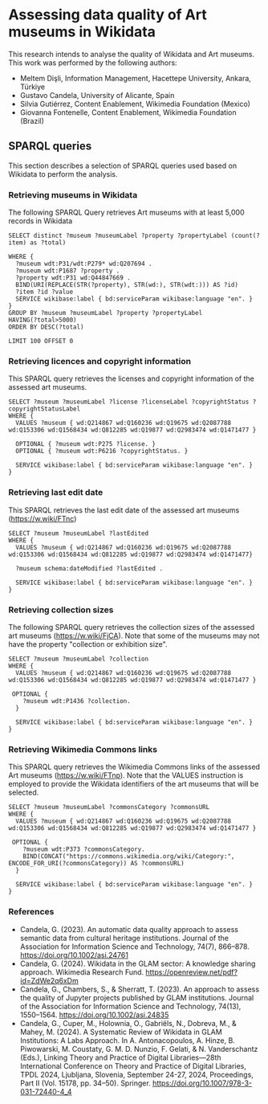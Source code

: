 # Assessing data quality of Art museums in Wikidata

This research intends to analyse the quality of Wikidata and Art museums. This work was performed by the following authors:

- Meltem Dişli, Information Management, Hacettepe University, Ankara, Türkiye
- Gustavo Candela, University of Alicante, Spain
- Silvia Gutiérrez, Content Enablement, Wikimedia Foundation (Mexico)
- Giovanna Fontenelle, Content Enablement, Wikimedia Foundation (Brazil)


## SPARQL queries

This section describes a selection of SPARQL queries used based on Wikidata to perform the analysis.

### Retrieving museums in Wikidata
The following SPARQL Query retrieves Art museums with at least 5,000 records in Wikidata

```
SELECT distinct ?museum ?museumLabel ?property ?propertyLabel (count(?item) as ?total)

WHERE {
  ?museum wdt:P31/wdt:P279* wd:Q207694 . 
  ?museum wdt:P1687 ?property .
  ?property wdt:P31 wd:Q44847669 .
  BIND(URI(REPLACE(STR(?property), STR(wd:), STR(wdt:))) AS ?id)
  ?item ?id ?value
  SERVICE wikibase:label { bd:serviceParam wikibase:language "en". }
}
GROUP BY ?museum ?museumLabel ?property ?propertyLabel
HAVING(?total>5000)
ORDER BY DESC(?total)

LIMIT 100 OFFSET 0
```

### Retrieving licences and copyright information
This SPARQL query retrieves the licenses and copyright information of the assessed art museums.

```
SELECT ?museum ?museumLabel ?license ?licenseLabel ?copyrightStatus ?copyrightStatusLabel
WHERE {
  VALUES ?museum { wd:Q214867 wd:Q160236 wd:Q19675 wd:Q2087788 wd:Q153306 wd:Q1568434 wd:Q812285 wd:Q19877 wd:Q2983474 wd:Q1471477 }

  OPTIONAL { ?museum wdt:P275 ?license. }
  OPTIONAL { ?museum wdt:P6216 ?copyrightStatus. }

  SERVICE wikibase:label { bd:serviceParam wikibase:language "en". }
}
```

### Retrieving last edit date
This SPARQL retrieves the last edit date of the assessed art museums (https://w.wiki/FTnc)

```
SELECT ?museum ?museumLabel ?lastEdited
WHERE {
  VALUES ?museum { wd:Q214867 wd:Q160236 wd:Q19675 wd:Q2087788 wd:Q153306 wd:Q1568434 wd:Q812285 wd:Q19877 wd:Q2983474 wd:Q1471477}
  
  ?museum schema:dateModified ?lastEdited .
  
  SERVICE wikibase:label { bd:serviceParam wikibase:language "en". }
}
```

### Retrieving collection sizes
The following SPARQL query retrieves the collection sizes of the assessed art museums (https://w.wiki/FjCA). Note that some of the museums may not have the property "collection or exhibition size".

```
SELECT ?museum ?museumLabel ?collection
WHERE {
  VALUES ?museum { wd:Q214867 wd:Q160236 wd:Q19675 wd:Q2087788 wd:Q153306 wd:Q1568434 wd:Q812285 wd:Q19877 wd:Q2983474 wd:Q1471477 }

 OPTIONAL { 
    ?museum wdt:P1436 ?collection. 
  }

  SERVICE wikibase:label { bd:serviceParam wikibase:language "en". }
}
```

### Retrieving Wikimedia Commons links
This SPARQL query retrieves the Wikimedia Commons links of the assessed Art museums (https://w.wiki/FTnp). Note that the VALUES instruction is employed to provide the Wikidata identifiers of the art museums that will be selected.

```
SELECT ?museum ?museumLabel ?commonsCategory ?commonsURL
WHERE {
  VALUES ?museum { wd:Q214867 wd:Q160236 wd:Q19675 wd:Q2087788 wd:Q153306 wd:Q1568434 wd:Q812285 wd:Q19877 wd:Q2983474 wd:Q1471477 }

 OPTIONAL { 
    ?museum wdt:P373 ?commonsCategory. 
    BIND(CONCAT("https://commons.wikimedia.org/wiki/Category:", ENCODE_FOR_URI(?commonsCategory)) AS ?commonsURL)
  }

  SERVICE wikibase:label { bd:serviceParam wikibase:language "en". }
}
```

### References

- Candela, G. (2023). An automatic data quality approach to assess semantic data from cultural heritage institutions. Journal of the Association for Information Science and Technology, 74(7), 866–878. https://doi.org/10.1002/asi.24761 
- Candela, G. (2024). Wikidata in the GLAM sector: A knowledge sharing approach. Wikimedia Research Fund. https://openreview.net/pdf?id=ZdWe2q6xDm 
- Candela, G., Chambers, S., & Sherratt, T. (2023). An approach to assess the quality of Jupyter projects published by GLAM institutions. Journal of the Association for Information Science and Technology, 74(13), 1550–1564. https://doi.org/10.1002/asi.24835 
- Candela, G., Cuper, M., Holownia, O., Gabriëls, N., Dobreva, M., & Mahey, M. (2024). A Systematic Review of Wikidata in GLAM Institutions: A Labs Approach. In A. Antonacopoulos, A. Hinze, B. Piwowarski, M. Coustaty, G. M. D. Nunzio, F. Gelati, & N. Vanderschantz (Eds.), Linking Theory and Practice of Digital Libraries—28th International Conference on Theory and Practice of Digital Libraries, TPDL 2024, Ljubljana, Slovenia, September 24-27, 2024, Proceedings, Part II (Vol. 15178, pp. 34–50). Springer. https://doi.org/10.1007/978-3-031-72440-4_4
